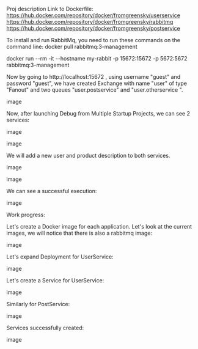 Proj description 
Link to Dockerfile:
https://hub.docker.com/repository/docker/fromgreensky/userservice
https://hub.docker.com/repository/docker/fromgreensky/rabbitmq
https://hub.docker.com/repository/docker/fromgreensky/postservice

To install and run RabbitMq, you need to run these commands on the command line: docker pull rabbitmq:3-management

docker run --rm -it --hostname my-rabbit -p 15672:15672 -p 5672:5672 rabbitmq:3-management

Now by going to http://localhost:15672 , using username "guest" and password "guest", we have created Exchange with name "user" of type "Fanout" and two queues "user.postservice" and "user.otherservice ".

image

Now, after launching Debug from Multiple Startup Projects, we can see 2 services:

image

image

We will add a new user and product description to both services.

image

image

We can see a successful execution:

image

Work progress:

Let's create a Docker image for each application. Let's look at the current images, we will notice that there is also a rabbitmq image:

image

Let's expand Deployment for UserService:

image

Let's create a Service for UserService:

image

Similarly for PostService:

image

Services successfully created:

image
